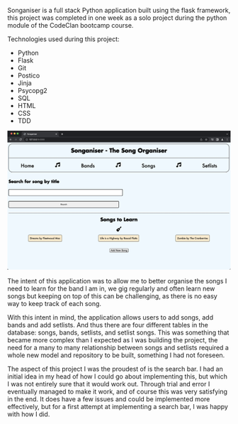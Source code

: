 Songaniser is a full stack Python application built using the flask framework, this project was completed in one week as a solo project during the python module of the CodeClan bootcamp course.

Technologies used during this project:

* Python
* Flask
* Git
* Postico
* Jinja
* Psycopg2
* SQL
* HTML
* CSS
* TDD

![plot](./Songaniser%20Home%20Page.png)


The intent of this application was to allow me to better organise the songs I need to learn for the band I am in, we gig regularly and often learn new songs but keeping on top of this can be challenging, as there is no easy way to keep track of each song. 

With this intent in mind, the application allows users to add songs, add bands and add setlists. And thus there are four different tables in the database: songs, bands, setlists, and setlist songs. This was something that became more complex than I expected as I was building the project, the need for a many to many relationship between songs and setlists required a whole new model and repository to be built, something I had not foreseen.

The aspect of this project I was the proudest of is the search bar. I had an initial idea in my head of how I could go about implementing this, but which I was not entirely sure that it would work out. Through trial and error I eventually managed to make it work, and of course this was very satisfying in the end. It does have a few issues and could be implemented more effectively, but for a first attempt at implementing a search bar, I was happy with how I did.

